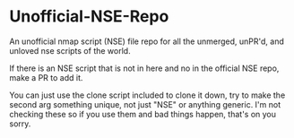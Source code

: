 # Unofficial-NSE-Repo
An unofficial nmap script (NSE) file repo for all the unmerged, unPR'd, and unloved nse scripts of the world.

If there is an NSE script that is not in here and no in the official NSE repo, make a PR to add it.

You can just use the clone script included to clone it down, try to make the second arg something unique, not just "NSE" or anything generic.
I'm not checking these so if you use them and bad things happen, that's on you sorry.

